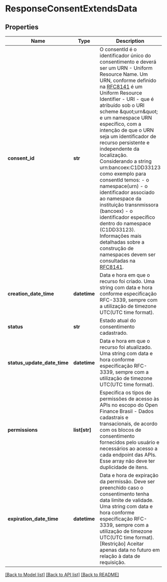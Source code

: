# ResponseConsentExtendsData

## Properties
Name | Type | Description | Notes
------------ | ------------- | ------------- | -------------
**consent_id** | **str** | O consentId é o identificador único do consentimento e deverá ser um URN - Uniform Resource Name.   Um URN, conforme definido na [RFC8141](https://tools.ietf.org/html/rfc8141) é um Uniform Resource  Identifier - URI - que é atribuído sob o URI scheme \&quot;urn\&quot; e um namespace URN específico, com a intenção de que o URN  seja um identificador de recurso persistente e independente da localização.   Considerando a string urn:bancoex:C1DD33123 como exemplo para consentId temos: - o namespace(urn) - o identificador associado ao namespace da instituição transnmissora (bancoex)  - o identificador específico dentro do namespace (C1DD33123).   Informações mais detalhadas sobre a construção de namespaces devem ser consultadas na [RFC8141](https://tools.ietf.org/html/rfc8141).    | 
**creation_date_time** | **datetime** | Data e hora em que o recurso foi criado. Uma string com data e hora conforme especificação RFC-3339, sempre com a utilização de timezone UTC(UTC time format). | 
**status** | **str** | Estado atual do consentimento cadastrado. | 
**status_update_date_time** | **datetime** | Data e hora em que o recurso foi atualizado. Uma string com data e hora conforme especificação RFC-3339, sempre com a utilização de timezone UTC(UTC time format). | 
**permissions** | **list[str]** | Especifica os tipos de permissões de acesso às APIs no escopo do Open Finance Brasil - Dados cadastrais e transacionais, de acordo com os blocos de consentimento fornecidos pelo usuário e necessários ao acesso a cada endpoint das APIs. Esse array não deve ter duplicidade de itens. | 
**expiration_date_time** | **datetime** | Data e hora de expiração da permissão. Deve ser preenchido caso o consentimento tenha data limite de validade. Uma string com data e hora conforme especificação RFC-3339, sempre com a utilização de timezone UTC(UTC time format).  [Restrição] Aceitar apenas data no futuro em relação à data de requisição.  | [optional] 

[[Back to Model list]](../README.md#documentation-for-models) [[Back to API list]](../README.md#documentation-for-api-endpoints) [[Back to README]](../README.md)

